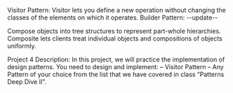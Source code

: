 Visitor Pattern: Visitor lets you define a new operation without changing the classes of the elements on which it operates.
Builder Pattern: --update--


Compose objects into tree structures to represent part-whole hierarchies. Composite lets clients treat 
individual objects and compositions of objects uniformly.

Project 4 Description: In this project, we will practice the implementation of design patterns.
You need to design and implement:
– Visitor Pattern
– Any Pattern of your choice from the list that we have covered in class “Patterns Deep Dive II”.